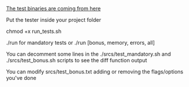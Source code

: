 [The test binaries are coming from here](https://github.com/leowz)

Put the tester inside your project folder

chmod +x run_tests.sh

./run for mandatory tests or ./run [bonus, memory, errors, all]

You can decomment some lines in the ./srcs/test_mandatory.sh and ./srcs/test_bonus.sh scripts to see the diff function output

You can modify srcs/test_bonus.txt adding or removing the flags/options you've done